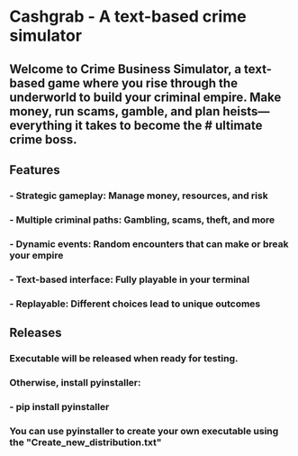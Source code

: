 ﻿# Cashgrab - A text-based crime simulator

## Welcome to **Crime Business Simulator**, a text-based game where you rise through the underworld to build your criminal empire. Make money, run scams, gamble, and plan heists—everything it takes to become the # ultimate crime boss.

## Features
### - **Strategic gameplay:** Manage money, resources, and risk
### - **Multiple criminal paths:** Gambling, scams, theft, and more
### - **Dynamic events:** Random encounters that can make or break your empire
### - **Text-based interface:** Fully playable in your terminal
### - **Replayable:** Different choices lead to unique outcomes

## Releases

### Executable will be released when ready for testing.
### Otherwise, install pyinstaller:

### - pip install pyinstaller

### You can use pyinstaller to create your own executable using the "Create_new_distribution.txt"



